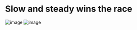 # Slow and steady wins the race
![image](https://user-images.githubusercontent.com/68599948/145887787-08662c72-a156-43f3-b5b7-eccb7c6a4ca8.png)
![image](https://user-images.githubusercontent.com/68599948/145887983-fc8605ba-b31d-4c52-9c07-4db47650754f.png)
